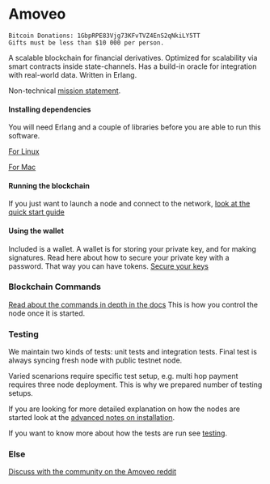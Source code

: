 Amoveo
==========

```
Bitcoin Donations: 1GbpRPE83Vjg73KFvTVZ4EnS2qNkiLY5TT
Gifts must be less than $10 000 per person.
```

A scalable blockchain for financial derivatives.
Optimized for scalability via smart contracts inside state-channels.
Has a build-in oracle for integration with real-world data.
Written in Erlang.

Non-technical [mission statement](docs/mission_statement.md).

#### Installing dependencies

You will need Erlang and a couple of libraries before you are able to run this software.

[For Linux](docs/getting-started/linux_dependencies.md)

[For Mac](docs/getting-started/mac_dependencies.md)


#### Running the blockchain

If you just want to launch a node and connect to the network, [look at the quick start guide](docs/getting-started/turn_it_on.md)

#### Using the wallet

Included is a wallet. A wallet is for storing your private key, and for making signatures.
Read here about how to secure your private key with a password. That way you can have tokens.
[Secure your keys](docs/api/securing_keys.md)

### Blockchain Commands

[Read about the commands in depth in the docs](docs/api/commands.md) This is how you control the node once it is started.

### Testing

We maintain two kinds of tests: unit tests and integration tests. Final test is always syncing fresh node with public testnet node.

Varied scenarions require specific test setup, e.g. multi hop payment requires three node deployment. This is why we prepared number of testing setups.

If you are looking for more detailed explanation on how the nodes are started look at the [advanced notes on installation](docs/getting-started/build_intro.md).

If you want to know more about how the tests are run see [testing](/docs/merging-and-testing/testing.md).

### Else

[Discuss with the community on the Amoveo reddit](https://www.reddit.com/r/Amoveo/)